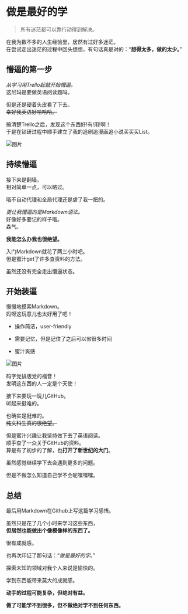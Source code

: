 做是最好的学
=

>所有迷茫都可以靠行动得到解决。

在我为数不多的人生经验里，居然有过好多迷茫。  
在尝试走出迷茫的过程中回头想想，有句话真是对的：“**想得太多，做的太少。**”

懵逼的第一步
-

*从学习用Trello起就开始懵逼。*  
这尼玛是要做英语阅读题吗。

但是还是硬着头皮看了下去。  
~~幸好我英语好哈哈哈。~~

搞清楚Trello之后，发现这个东西好!有!用!啊！  
于是在钻研过程中顺手建立了我的追剧追漫画追小说买买买List。

![图片](https://timgsa.baidu.com/timg?image&quality=80&size=b9999_10000&sec=1496938602801&di=583699c18bf2de9a6d290ff817531bf6&imgtype=0&src=http%3A%2F%2Fwww.nanrenwo.net%2Fuploads%2F140930%2F4909-1409301A6402B.jpg)

持续懵逼
-

接下来是翻墙。  
相对简单一点，可以略过。

哦不自动代理和全局代理还是虐了我一把的。

*更让我懵逼的是Markdown语法。*  
好像好多要记的样子哦。  
森气。

__我能怎么办我也很绝望。__

入门Markdown就花了两三小时吧。  
但是蜜汁get了许多查资料的方法。

虽然还没有完全走出懵逼状态。

开始装逼
-

慢慢地摸索Markdown。  
妈呀这玩意儿也太好用了吧！

- 操作简洁，user-friendly

- 需要记忆，但是记住了之后可以省很多时间

- 蜜汁爽感

![图片](https://timgsa.baidu.com/timg?image&quality=80&size=b10000_10000&sec=1496928923&di=a8ea9f8e361ec958984235d8629f59fc&src=http://p1.meituan.net/avatar/348b4541b68d684b510cc82d9a90a5ef13620.jpg)

码字党排版党的福音！  
发明这东西的人一定是个天使！

接下来要玩一玩儿GitHub。  
听起来挺难的。

也确实是挺难的。  
~~纯文科生真的很绝望。~~

但是蜜汁兴趣让我坚持做下去了英语阅读。  
顺手查了一众关于GitHub的资料。  
算是有了初步的了解，也**打开了新世纪的大门**。

虽然感觉继续学下去会遇到更多的问题。

但是不做怎么知道自己学不会呢嘿嘿嘿。

总结
-

最后用Markdown在Github上写这篇学习感悟。    

虽然只是花了几个小时来学习这些东西，  
**但居然也能做出个像模像样的东西了。**

很有成就感。

也再次印证了那句话：“*做是最好的学。*”

探索未知的领域对我个人来说是愉快的。

学到东西能带来莫大的成就感。

**动手的过程可能复杂，但绝对有益。**  

**做了可能学不到很多，但不做绝对学不到任何东西。**


  



